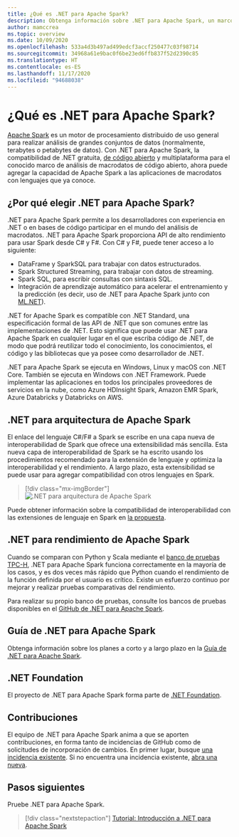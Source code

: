 ```yaml
---
title: ¿Qué es .NET para Apache Spark?
description: Obtenga información sobre .NET para Apache Spark, un marco de análisis de macrodatos gratuito, de código abierto y multiplataforma que permite usar Spark en cualquier lugar en el que escriba código de .NET.
author: mamccrea
ms.topic: overview
ms.date: 10/09/2020
ms.openlocfilehash: 533a4d3b497ad499edcf3accf250477c03f98714
ms.sourcegitcommit: 34968a61e9bac0f6be23ed6ffb837f52d2390c85
ms.translationtype: HT
ms.contentlocale: es-ES
ms.lasthandoff: 11/17/2020
ms.locfileid: "94688038"
---
```

# <a name="what-is-net-for-apache-spark"></a>¿Qué es .NET para Apache Spark?

[Apache Spark](what-is-spark.md) es un motor de procesamiento distribuido de uso general para realizar análisis de grandes conjuntos de datos (normalmente, terabytes o petabytes de datos). Con .NET para Apache Spark, la compatibilidad de .NET gratuita, [de código abierto](https://github.com/dotnet/spark) y multiplataforma para el conocido marco de análisis de macrodatos de código abierto, ahora puede agregar la capacidad de Apache Spark a las aplicaciones de macrodatos con lenguajes que ya conoce.

## <a name="why-choose-net-for-apache-spark"></a>¿Por qué elegir .NET para Apache Spark?

.NET para Apache Spark permite a los desarrolladores con experiencia en .NET o en bases de código participar en el mundo del análisis de macrodatos. .NET para Apache Spark proporciona API de alto rendimiento para usar Spark desde C# y F#. Con C# y F#, puede tener acceso a lo siguiente:

* DataFrame y SparkSQL para trabajar con datos estructurados.
* Spark Structured Streaming, para trabajar con datos de streaming.
* Spark SQL, para escribir consultas con sintaxis SQL.
* Integración de aprendizaje automático para acelerar el entrenamiento y la predicción (es decir, uso de .NET para Apache Spark junto con [ML.NET](https://dot.net/ml)).

.NET for Apache Spark es compatible con .NET Standard, una especificación formal de las API de .NET que son comunes entre las implementaciones de .NET. Esto significa que puede usar .NET para Apache Spark en cualquier lugar en el que escriba código de .NET, de modo que podrá reutilizar todo el conocimiento, los conocimientos, el código y las bibliotecas que ya posee como desarrollador de .NET.

.NET para Apache Spark se ejecuta en Windows, Linux y macOS con .NET Core. También se ejecuta en Windows con .NET Framework. Puede implementar las aplicaciones en todos los principales proveedores de servicios en la nube, como Azure HDInsight Spark, Amazon EMR Spark, Azure Databricks y Databricks on AWS.

## <a name="net-for-apache-spark-architecture"></a>.NET para arquitectura de Apache Spark

El enlace del lenguaje C#/F# a Spark se escribe en una capa nueva de interoperabilidad de Spark que ofrece una extensibilidad más sencilla. Esta nueva capa de interoperabilidad de Spark se ha escrito usando los procedimientos recomendado para la extensión de lenguaje y optimiza la interoperabilidad y el rendimiento. A largo plazo, esta extensibilidad se puede usar para agregar compatibilidad con otros lenguajes en Spark.

> [!div class="mx-imgBorder"]
> ![.NET para arquitectura de Apache Spark](media/dotnet-spark-architecture.png)

Puede obtener información sobre la compatibilidad de interoperabilidad con las extensiones de lenguaje en Spark en [la propuesta](https://issues.apache.org/jira/browse/SPARK-26257).

## <a name="net-for-apache-spark-performance"></a>.NET para rendimiento de Apache Spark

Cuando se comparan con Python y Scala mediante el [banco de pruebas TPC-H](http://www.tpc.org/tpch/), .NET para Apache Spark funciona correctamente en la mayoría de los casos, y es dos veces más rápido que Python cuando el rendimiento de la función definida por el usuario es crítico. Existe un esfuerzo continuo por mejorar y realizar pruebas comparativas del rendimiento.

Para realizar su propio banco de pruebas, consulte los bancos de pruebas disponibles en el [GitHub de .NET para Apache Spark](https://github.com/dotnet/spark/tree/master/benchmark).

## <a name="net-for-apache-spark-roadmap"></a>Guía de .NET para Apache Spark

Obtenga información sobre los planes a corto y a largo plazo en la [Guía de .NET para Apache Spark](https://github.com/dotnet/spark/blob/master/ROADMAP.md).

## <a name="net-foundation"></a>.NET Foundation

El proyecto de .NET para Apache Spark forma parte de [.NET Foundation](https://www.dotnetfoundation.org/).

## <a name="contributions"></a>Contribuciones

El equipo de .NET para Apache Spark anima a que se aporten contribuciones, en forma tanto de incidencias de GitHub como de solicitudes de incorporación de cambios. En primer lugar, busque [una incidencia existente](https://github.com/dotnet/spark/issues). Si no encuentra una incidencia existente, [abra una nueva](https://github.com/dotnet/spark/issues?utf8=%E2%9C%93&q=is%3Aissue+is%3Aopen+).

## <a name="next-steps"></a>Pasos siguientes

Pruebe .NET para Apache Spark.
> [!div class="nextstepaction"]
> [Tutorial: Introducción a .NET para Apache Spark](./tutorials/get-started.md)
